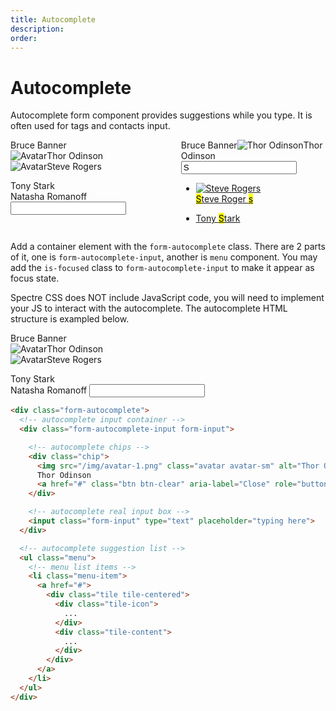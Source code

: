 ```yaml
---
title: Autocomplete
description: 
order: 
---
```


# Autocomplete

Autocomplete form component provides suggestions while you type. It is often used for tags and contacts input.

 
<div class="vp-raw docs-demo columns">
  <div class="column col-9 col-xs-12">
    <div class="form-group">
      <div class="form-autocomplete">
        <div class="form-autocomplete-input form-input"><span class="chip">Bruce Banner</span>
          <div class="chip"><img class="avatar avatar-sm" src="/img/avatar-1.png" alt="Avatar">Thor Odinson</div>
          <div class="chip"><img class="avatar avatar-sm" src="/img/avatar-4.png" alt="Avatar">Steve Rogers</div>
          <div class="chip">
            <figure class="avatar avatar-sm" data-initial="TS" style="background-color: #5755d9;"></figure>Tony Stark
          </div><span class="chip active">Natasha Romanoff</span>
          <input class="form-input" type="text" placeholder="">
        </div>
      </div>
    </div>
  </div>
  <div class="column col-9 col-xs-12">
    <div class="form-group">
      <div class="form-autocomplete">
        <div class="form-autocomplete-input form-input is-focused"><span class="chip">Bruce Banner<a class="btn btn-clear" href="#" aria-label="Close" role="button"></a></span><span class="chip"><img class="avatar avatar-sm" src="/img/avatar-1.png" alt="Thor Odinson">Thor Odinson<a class="btn btn-clear" href="#" aria-label="Close" role="button"></a></span>
          <div class="has-icon-left">
            <input class="form-input" type="text" placeholder="" value="S"><i class="form-icon loading"></i>
          </div>
        </div>
        <ul class="menu">
          <li class="menu-item"><a href="#autocomplete">
              <div class="tile tile-centered">
                <div class="tile-icon"><img class="avatar avatar-sm" src="/img/avatar-4.png" alt="Steve Rogers"></div>
                <div class="tile-content">
                  <mark>S</mark>teve Roger
                  <mark>s</mark>
                </div>
              </div></a></li>
          <li class="menu-item"><a href="#autocomplete">
              <div class="tile tile-centered">
                <div class="tile-icon">
                  <figure class="avatar avatar-sm" data-initial="TS" style="background-color: #5755d9;"></figure>
                </div>
                <div class="tile-content">Tony 
                  <mark>S</mark>tark
                </div>
              </div></a></li>
        </ul>
      </div>
    </div>
  </div>
</div>

Add a container element with the `form-autocomplete` class. There are 2 parts of it, one is `form-autocomplete-input`, another is `menu` component. You may add the `is-focused` class to `form-autocomplete-input` to make it appear as focus state.

 Spectre CSS does NOT include JavaScript code, you will need to implement your JS to interact with the autocomplete. The autocomplete HTML structure is exampled below.

 
<div class="vp-raw docs-demo columns">
  <div class="column col-9 col-xs-12">
    <div class="form-group">
      <div class="form-autocomplete autocomplete-oneline">
        <div class="form-autocomplete-input form-input"><span class="chip">Bruce Banner</span>
          <div class="chip"><img class="avatar avatar-sm" src="/img/avatar-1.png" alt="Avatar">Thor Odinson</div>
          <div class="chip"><img class="avatar avatar-sm" src="/img/avatar-4.png" alt="Avatar">Steve Rogers</div>
          <div class="chip">
            <figure class="avatar avatar-sm" data-initial="TS" style="background-color: #5755d9;"></figure>Tony Stark
          </div><span class="chip active">Natasha Romanoff</span>
          <input class="form-input" type="text" placeholder="">
        </div>
      </div>
    </div>
  </div>
</div>

```html
<div class="form-autocomplete">
  <!-- autocomplete input container -->
  <div class="form-autocomplete-input form-input">

    <!-- autocomplete chips -->
    <div class="chip">
      <img src="/img/avatar-1.png" class="avatar avatar-sm" alt="Thor Odinson">
      Thor Odinson
      <a href="#" class="btn btn-clear" aria-label="Close" role="button"></a>
    </div>

    <!-- autocomplete real input box -->
    <input class="form-input" type="text" placeholder="typing here">
  </div>

  <!-- autocomplete suggestion list -->
  <ul class="menu">
    <!-- menu list items -->
    <li class="menu-item">
      <a href="#">
        <div class="tile tile-centered">
          <div class="tile-icon">
            ...
          </div>
          <div class="tile-content">
            ...
          </div>
        </div>
      </a>
    </li>
  </ul>
</div>
```
